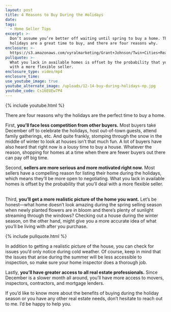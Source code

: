 ```yaml
---
layout: post
title: 4 Reasons to Buy During the Holidays
date:
tags:
  - Home Seller Tips
excerpt: >-
  Don’t assume you’re better off waiting until spring to buy a home. The
  holidays are a great time to buy, and there are four reasons why.
enclosure: >-
  https://s3.amazonaws.com/vyralmarketing/Grant+Johnson/Twin+Cities+Real+Estate-+4+Reasons+to+Buy+During+the+Holidays.mp4
pullquote: >-
  What you lack in available homes is offset by the probability that you’ll deal
  with a more flexible seller.
enclosure_type: video/mp4
enclosure_time:
use_youtube_image: true
youtube_alternate_image: /uploads/12-14-buy-during-holidays-np.jpg
youtube_code: Cs16EUEw7P4
---
```


{% include youtube.html %}

There are four reasons why the holidays are the perfect time to buy a home.

First, **you’ll face less competition from other buyers.** Most buyers take December off to celebrate the holidays, host out-of-town guests, attend family gatherings, etc. And quite frankly, stomping through the snow in the middle of winter to look at houses isn’t that much fun. A lot of buyers have also heard that right now is a lousy time to buy a house. Whatever the reason, shopping for homes at a time when there are fewer buyers out there can pay off big time.

Second, **sellers are more serious and more motivated right now.** Most sellers have a compelling reason for listing their home during the holidays, which means they’ll be more open to negotiating. What you lack in available homes is offset by the probability that you’ll deal with a more flexible seller.

<br>Third, **you’ll get a more realistic picture of the home you want.** Let’s be honest—what home doesn’t look amazing during the spring selling season when newly planted flowers are in bloom and there’s plenty of sunlight streaming through the windows? Checking out a house during the winter season, on the other hand, might give you a more accurate idea of what you’ll be living with after you purchase.

{% include pullquote.html %}

In addition to getting a realistic picture of the house, you can check for issues you’d only notice during cold weather. Of course, keep in mind that the issues that arise during the summer will be less accessible to inspection, so make sure your home inspector does a thorough job.

Lastly, **you’ll have greater access to all real estate professionals.** Since December is a slower month all around, you’ll have more access to movers, inspectors, contractors, and mortgage lenders.

If you’d like to know more about the benefits of buying during the holiday season or you have any other real estate needs, don’t hesitate to reach out to me. I’d be happy to help you.